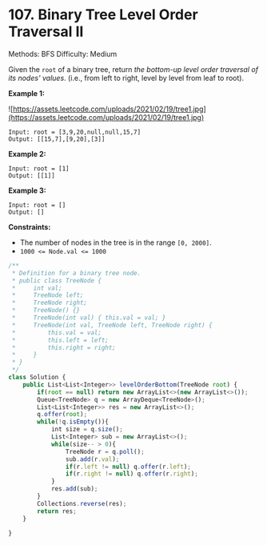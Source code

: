 # 107. Binary Tree Level Order Traversal II

Methods: BFS
Difficulty: Medium

Given the `root` of a binary tree, return *the bottom-up level order traversal of its nodes' values*. (i.e., from left to right, level by level from leaf to root).

**Example 1:**

![https://assets.leetcode.com/uploads/2021/02/19/tree1.jpg](https://assets.leetcode.com/uploads/2021/02/19/tree1.jpg)

```
Input: root = [3,9,20,null,null,15,7]
Output: [[15,7],[9,20],[3]]

```

**Example 2:**

```
Input: root = [1]
Output: [[1]]

```

**Example 3:**

```
Input: root = []
Output: []

```

**Constraints:**

- The number of nodes in the tree is in the range `[0, 2000]`.
- `1000 <= Node.val <= 1000`

```jsx
/**
 * Definition for a binary tree node.
 * public class TreeNode {
 *     int val;
 *     TreeNode left;
 *     TreeNode right;
 *     TreeNode() {}
 *     TreeNode(int val) { this.val = val; }
 *     TreeNode(int val, TreeNode left, TreeNode right) {
 *         this.val = val;
 *         this.left = left;
 *         this.right = right;
 *     }
 * }
 */
class Solution {
    public List<List<Integer>> levelOrderBottom(TreeNode root) {
        if(root == null) return new ArrayList<>(new ArrayList<>());
        Queue<TreeNode> q = new ArrayDeque<TreeNode>();
        List<List<Integer>> res = new ArrayList<>(); 
        q.offer(root);
        while(!q.isEmpty()){
            int size = q.size();
            List<Integer> sub = new ArrayList<>();
            while(size-- > 0){
                TreeNode r = q.poll();
                sub.add(r.val);
                if(r.left != null) q.offer(r.left);
                if(r.right != null) q.offer(r.right);
            }
            res.add(sub);
        }
        Collections.reverse(res);
        return res;
    }

}
```